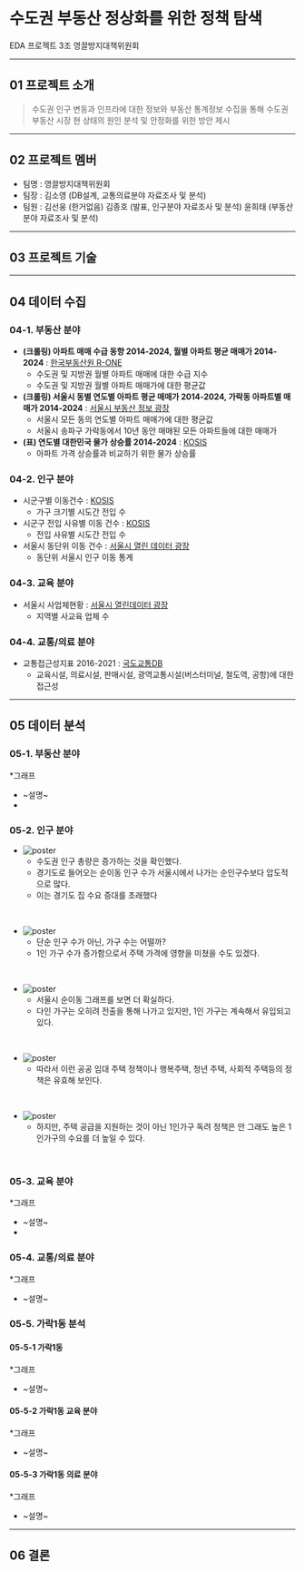 # 수도권 부동산 정상화를 위한 정책 탐색
EDA 프로젝트 3조 영끌방지대책위원회

***
## 01 프로젝트 소개
> 수도권 인구 변동과 인프라에 대한 정보와 부동산 통계정보 수집을 통해 수도권 부동산 시장 현 상태의 원인 분석 및 안정화를 위한 방안 제시

***
## 02 프로젝트 멤버
* 팀명 : 영끌방지대책위원회 
* 팀장 : 김소영 (DB설계, 교통의료분야 자료조사 및 분석)
* 팀원 : 김선웅 (한거없음)
      김종호 (발표, 인구분야 자료조사 및 분석)
      윤희태 (부동산분야 자료조사 및 분석)

***
## 03 프로젝트 기술


***
## 04 데이터 수집



### 04-1. 부동산 분야
* **(크롤링) 아파트 매매 수급 동향 2014-2024, 월별 아파트 평균 매매가 2014-2024** : [한국부동산원 R-ONE](https://www.reb.or.kr/r-one/portal/stat/easyStatPage.do)
  * 수도권 및 지방권 월별 아파트 매매에 대한 수급 지수
  * 수도권 및 지방권 월별 아파트 매매가에 대한 평균값
* **(크롤링) 서울시 동별 연도별 아파트 평균 매매가 2014-2024, 가락동 아파트별 매매가 2014-2024** : [서울시 부동산 정보 광장](https://land.seoul.go.kr:444/land/rtms/rtmsApartment.do)
  * 서울시 모든 동의 연도별 아파트 매매가에 대한 평균값
  * 서울시 송파구 가락동에서 10년 동안 매매된 모든 아파트들에 대한 매매가
* **(표) 연도별 대한민국 물가 상승률 2014-2024** : [KOSIS](https://kosis.kr/statisticsList/statisticsListIndex.do?vwcd=MT_ZTITLE&menuId=M_01_01)
  * 아파트 가격 상승률과 비교하기 위한 물가 상승률
 

### 04-2. 인구 분야
* 시군구별 이동건수 : [KOSIS](https://kosis.kr/statHtml/statHtml.do?orgId=101&tblId=DT_1B26007&vw_cd=MT_ZTITLE)
  * 가구 크기별 시도간 전입 수
* 시군구 전입 사유별 이동 건수 : [KOSIS](https://kosis.kr/statHtml/statHtml.do?orgId=101&tblId=DT_1B26B21&vw_cd=MT_ZTITLE)
  * 전입 사유별 시도간 전입 수
* 서울시 동단위 이동 건수 : [서울시 열린 데이터 광장](https://kosis.kr/statHtml/statHtml.do?orgId=101&tblId=DT_1B26B21&vw_cd=MT_ZTITLE)
  * 동단위 서울시 인구 이동 통계


### 04-3. 교육 분야
* 서울시 사업체현황 : [서울시 열린데이터 광장](https://data.seoul.go.kr/dataList/104/S/2/datasetView.do)
  * 지역별 사교육 업체 수
### 04-4. 교통/의료 분야
* 교통접근성지표 2016-2021 : [국도교통DB](https://www.ktdb.go.kr/www/selectTrnsportTreeView.do?key=32)
  * 교육시설, 의료시설, 판매시설, 광역교통시설(버스터미널, 철도역, 공항)에 대한 접근성  





***
## 05 데이터 분석



### 05-1. 부동산 분야
*그래프
  * ~설명~
  * 
### 05-2. 인구 분야
* ![poster]( images/image_11.png)
  * 수도권 인구 총량은 증가하는 것을 확인했다.
  * 경기도로 들어오는 순이동 인구 수가 서울시에서 나가는 순인구수보다 압도적으로 많다.
  * 이는 경기도 집 수요 증대를 초래했다
<br>

* ![poster]( images/image_16.png)
  * 단순 인구 수가 아닌, 가구 수는 어떨까? 
  * 1인 가구 수가 증가함으로서 주택 가격에 영향을 미쳤을 수도 있겠다. 
<br>

* ![poster]( images/Group_9.png)
  * 서울시 순이동 그래프를 보면 더 확실하다.
  * 다인 가구는 오히려 전출을 통해 나가고 있지만, 1인 가구는 계속해서 유입되고 있다.
<br>

* ![poster]( images/Group_10.png)
  * 따라서 이런 공공 임대 주택 정책이나 행복주택, 청년 주택, 사회적 주택등의 정책은 유효해 보인다.
<br>

* ![poster]( images/image_15.png)
  * 하지만, 주택 공급을 지원하는 것이 아닌 1인가구 독려 정책은 안 그래도 높은 1인가구의 수요를 더 높일 수 있다.
<br>


### 05-3. 교육 분야
*그래프
  * ~설명~
  * 
### 05-4. 교통/의료 분야
*그래프
  * ~설명~

### 05-5. 가락1동 분석

#### 05-5-1 가락1동
*그래프
  * ~설명~
#### 05-5-2 가락1동 교육 분야
*그래프
  * ~설명~
#### 05-5-3 가락1동 의료 분야
*그래프
  * ~설명~




***
## 06 결론


